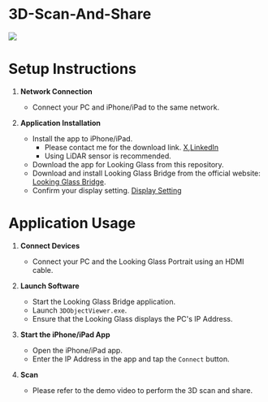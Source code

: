 # 3D-Scan-And-Share
[![](https://img.youtube.com/vi/5IKGkQtX96k/0.jpg)](https://www.youtube.com/watch?v=5IKGkQtX96k)

# Setup Instructions

1. **Network Connection**
   - Connect your PC and iPhone/iPad to the same network.

2. **Application Installation**
   - Install the app to iPhone/iPad.
     * Please contact me for the download link. [X](https://twitter.com/Tks_Yoshinaga),[LinkedIn](https://www.linkedin.com/in/tks-yoshinaga/)
     * Using LiDAR sensor is recommended.
   - Download the app for Looking Glass from this repository.
   - Download and install Looking Glass Bridge from the official website: [Looking Glass Bridge](https://lookingglassfactory.com/software/looking-glass-bridge).
   - Confirm your display setting. [Display Setting](https://docs.lookingglassfactory.com/software-tools/looking-glass-bridge/display-settings-on-windows)



# Application Usage

1. **Connect Devices**
   - Connect your PC and the Looking Glass Portrait using an HDMI cable.

2. **Launch Software**
   - Start the Looking Glass Bridge application.
   - Launch `3DObjectViewer.exe`.
   - Ensure that the Looking Glass displays the PC's IP Address.

3. **Start the iPhone/iPad App**
   - Open the iPhone/iPad app.
   - Enter the IP Address in the app and tap the `Connect` button.

4. **Scan**
   - Please refer to the demo video to perform the 3D scan and share.

